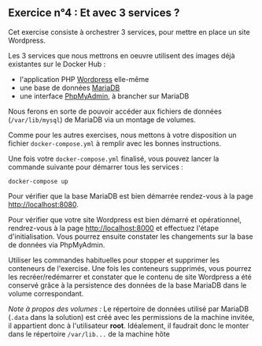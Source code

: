 ## Exercice n°4 : Et avec 3 services ?

Cet exercise consiste à orchestrer 3 services, pour mettre en place un site Wordpress.

Les 3 services que nous mettrons en oeuvre utilisent des images déjà existantes sur le Docker Hub :

  - l'application PHP [Wordpress](https://hub.docker.com/_/wordpress/) elle-même
  - une base de données [MariaDB](https://hub.docker.com/_/mariadb/)
  - une interface [PhpMyAdmin](https://hub.docker.com/r/phpmyadmin/phpmyadmin/), à brancher sur MariaDB

Nous ferons en sorte de pouvoir accéder aux fichiers de données (`/var/lib/mysql`) de MariaDB via un montage de volumes.

Comme pour les autres exercises, nous mettons à votre disposition un fichier `docker-compose.yml` à remplir avec les bonnes instructions.

Une fois votre `docker-compose.yml` finalisé, vous pouvez lancer la commande suivante pour démarrer tous les services :
```
docker-compose up
```

Pour vérifier que la base MariaDB est bien démarrée rendez-vous à la page [http://localhost:8080](http://localhost:8080).

Pour vérifier que votre site Wordpress est bien démarré et opérationnel, rendrez-vous à la page [http://localhost:8000](http://localhost:8000) et effectuez l'étape d'initialisation. Vous pourrez ensuite constater les changements sur la base de données via PhpMyAdmin.

Utiliser les commandes habituelles pour stopper et supprimer les conteneurs de l'exercise. Une fois les conteneurs supprimés, vous pourrez les recréer/redémarrer et constater que le contenu de site Wordpress a été conservé grâce à la persistence des données de la base MariaDB dans le volume correspondant.

*Note à propos des volumes :* Le répertoire de données utilisé par MariaDB (`.data` dans la solution) est créé avec les permissions de la machine invitée, il appartient donc à l'utilisateur **root**.  Idéalement, il faudrait donc le monter dans le répertoire `/var/lib...` de la machine hôte
